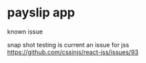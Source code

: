 # payslip app


known issue

snap shot testing is current an issue for jss
https://github.com/cssinjs/react-jss/issues/93